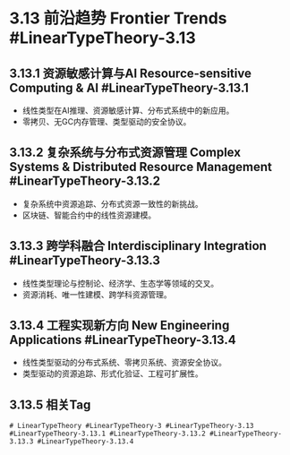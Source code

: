 # 3.13 前沿趋势 Frontier Trends #LinearTypeTheory-3.13

## 3.13.1 资源敏感计算与AI Resource-sensitive Computing & AI #LinearTypeTheory-3.13.1

- 线性类型在AI推理、资源敏感计算、分布式系统中的新应用。
- 零拷贝、无GC内存管理、类型驱动的安全协议。

## 3.13.2 复杂系统与分布式资源管理 Complex Systems & Distributed Resource Management #LinearTypeTheory-3.13.2

- 复杂系统中资源追踪、分布式资源一致性的新挑战。
- 区块链、智能合约中的线性资源建模。

## 3.13.3 跨学科融合 Interdisciplinary Integration #LinearTypeTheory-3.13.3

- 线性类型理论与控制论、经济学、生态学等领域的交叉。
- 资源消耗、唯一性建模、跨学科资源管理。

## 3.13.4 工程实现新方向 New Engineering Applications #LinearTypeTheory-3.13.4

- 线性类型驱动的分布式系统、零拷贝系统、资源安全协议。
- 类型驱动的资源追踪、形式化验证、工程可扩展性。

## 3.13.5 相关Tag

`# LinearTypeTheory #LinearTypeTheory-3 #LinearTypeTheory-3.13 #LinearTypeTheory-3.13.1 #LinearTypeTheory-3.13.2 #LinearTypeTheory-3.13.3 #LinearTypeTheory-3.13.4`

